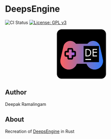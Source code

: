 # DeepsEngine

![CI Status](https://github.com/rdeepak2002/DeepsEngineNeo/actions/workflows/ci.yml/badge.svg?branch=main) [![License: GPL v3](https://img.shields.io/badge/License-GPLv3-blue.svg)](https://www.gnu.org/licenses/gpl-3.0)

<p align="center">
  <a href="https://github.com/rdeepak2002/DeepsEngineNeo">
    <img src="doc/image/logo.png" height="162" alt="DeepsEngine logo">
  </a>
</p>

## Author

Deepak Ramalingam

## About

Recreation of [DeepsEngine](https://github.com/rdeepak2002/DeepsEngine) in Rust
